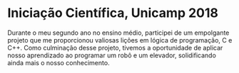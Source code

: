 # Iniciação Científica, Unicamp 2018

 Durante o meu segundo ano no ensino médio, participei de um empolgante projeto que me proporcionou valiosas lições em lógica de programação, C e C++. Como culminação desse projeto, tivemos a oportunidade de aplicar nosso aprendizado ao programar um robô e um elevador, solidificando ainda mais o nosso conhecimento.
